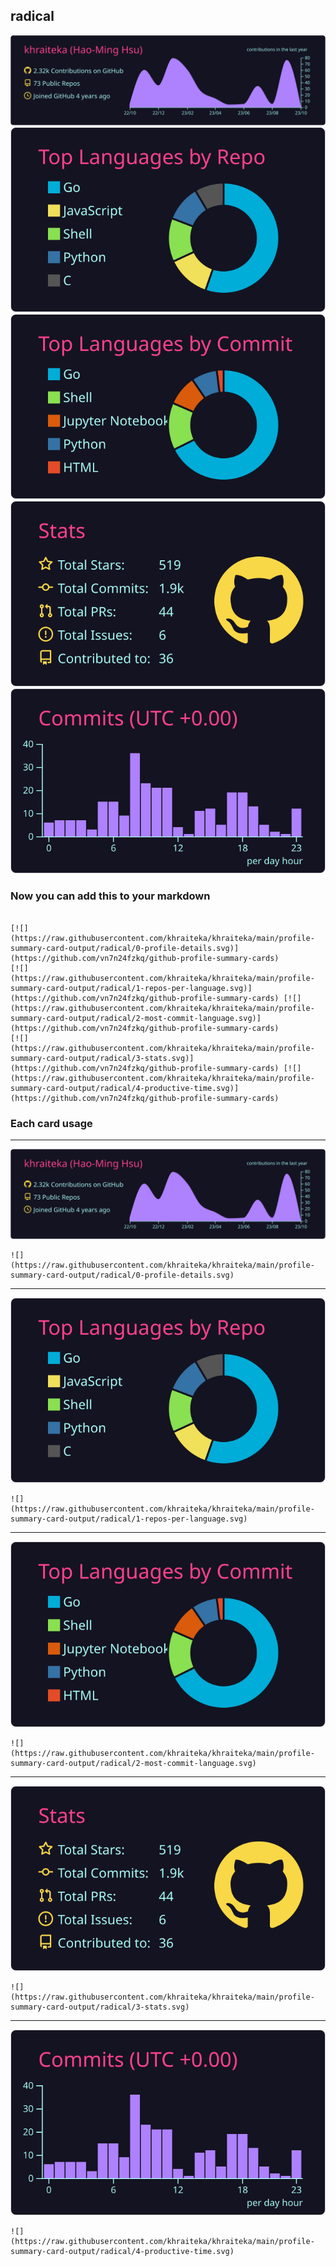 ## radical

[![](./0-profile-details.svg)](https://github.com/vn7n24fzkq/github-profile-summary-cards)
[![](./1-repos-per-language.svg)](https://github.com/vn7n24fzkq/github-profile-summary-cards) [![](./2-most-commit-language.svg)](https://github.com/vn7n24fzkq/github-profile-summary-cards)
[![](./3-stats.svg)](https://github.com/vn7n24fzkq/github-profile-summary-cards) [![](./4-productive-time.svg)](https://github.com/vn7n24fzkq/github-profile-summary-cards)
### Now you can add this to your markdown
```

[![](https://raw.githubusercontent.com/khraiteka/khraiteka/main/profile-summary-card-output/radical/0-profile-details.svg)](https://github.com/vn7n24fzkq/github-profile-summary-cards)
[![](https://raw.githubusercontent.com/khraiteka/khraiteka/main/profile-summary-card-output/radical/1-repos-per-language.svg)](https://github.com/vn7n24fzkq/github-profile-summary-cards) [![](https://raw.githubusercontent.com/khraiteka/khraiteka/main/profile-summary-card-output/radical/2-most-commit-language.svg)](https://github.com/vn7n24fzkq/github-profile-summary-cards)
[![](https://raw.githubusercontent.com/khraiteka/khraiteka/main/profile-summary-card-output/radical/3-stats.svg)](https://github.com/vn7n24fzkq/github-profile-summary-cards) [![](https://raw.githubusercontent.com/khraiteka/khraiteka/main/profile-summary-card-output/radical/4-productive-time.svg)](https://github.com/vn7n24fzkq/github-profile-summary-cards)

```

### Each card usage
---

![](./0-profile-details.svg)

```
![](https://raw.githubusercontent.com/khraiteka/khraiteka/main/profile-summary-card-output/radical/0-profile-details.svg)
```

    

---

![](./1-repos-per-language.svg)

```
![](https://raw.githubusercontent.com/khraiteka/khraiteka/main/profile-summary-card-output/radical/1-repos-per-language.svg)
```

    

---

![](./2-most-commit-language.svg)

```
![](https://raw.githubusercontent.com/khraiteka/khraiteka/main/profile-summary-card-output/radical/2-most-commit-language.svg)
```

    

---

![](./3-stats.svg)

```
![](https://raw.githubusercontent.com/khraiteka/khraiteka/main/profile-summary-card-output/radical/3-stats.svg)
```

    

---

![](./4-productive-time.svg)

```
![](https://raw.githubusercontent.com/khraiteka/khraiteka/main/profile-summary-card-output/radical/4-productive-time.svg)
```

    
